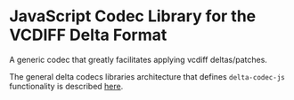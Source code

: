 # JavaScript Codec Library for the VCDIFF Delta Format

A generic codec that greatly facilitates applying vcdiff deltas/patches. 

The general delta codecs libraries architecture that defines `delta-codec-js` functionality is described [here](https://github.com/ably/wiki/issues/380). 
